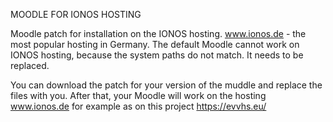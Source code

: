MOODLE FOR IONOS HOSTING

Moodle patch for installation on the IONOS hosting. www.ionos.de - the most popular hosting in Germany.  The default Moodle cannot work on IONOS hosting, because the system paths do not match. It needs to be replaced. 

You can download the patch for your version of the muddle and replace the files with you. After that, your Moodle will work on the hosting www.ionos.de for example as on this project https://evvhs.eu/
